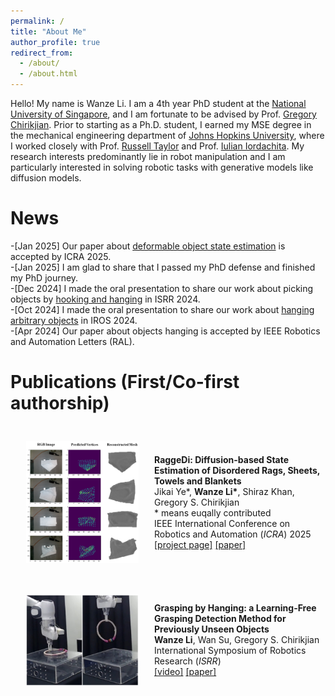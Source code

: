 ```yaml
---
permalink: /
title: "About Me"
author_profile: true
redirect_from: 
  - /about/
  - /about.html
---
```


Hello! My name is Wanze Li. I am a 4th year PhD student at the [National University of Singapore](https://cde.nus.edu.sg/me/), and I am fortunate to be advised by Prof. [Gregory Chirikjian](https://chirikjianlab.github.io/). Prior to starting as a Ph.D. student, I earned my MSE degree in the mechanical engineering department of [Johns Hopkins University](https://me.jhu.edu/), where I worked closely with Prof. [Russell Taylor](https://www.cs.jhu.edu/faculty/russell-taylor/) and Prof. [Iulian Iordachita](https://amiro.lcsr.jhu.edu/). My research interests predominantly lie in robot manipulation and I am particularly interested in solving robotic tasks with generative models like diffusion models. 

News
======
-[Jan 2025] Our paper about [deformable object state estimation](https://arxiv.org/abs/2409.11831) is accepted by ICRA 2025.   
-[Jan 2025] I am glad to share that I passed my PhD defense and finished my PhD journey.  
-[Dec 2024] I made the oral presentation to share our work about picking objects by [hooking and hanging](https://arxiv.org/abs/2408.06734) in ISRR 2024.   
-[Oct 2024] I made the oral presentation to share our work about [hanging arbitrary objects](https://ieeexplore.ieee.org/abstract/document/10443033) in IROS 2024.   
-[Apr 2024] Our paper about objects hanging is accepted by IEEE Robotics and Automation Letters (RAL).  

Publications (First/Co-first authorship)
======
<!-- <div align="left" >
<table rules="none">
<tr>
<td>
<img src="../images/real_blanket_est.png" style="float:left; margin: 15px; border: none; border-collapse: collapse; " width="150" height=auto />
</td>
<td>
<p> <b>RaggeDi: Diffusion-based State Estimation of Disordered Rags, Sheets, Towels and Blankets</b> <br>
       Jikai Ye*, <b>Wanze Li*</b>, Shiraz Khan, Gregory S. Chirikjian <br>
       * means euqally contributed <br>
       IEEE International Conference on Robotics and Automation (*ICRA*) 2025 <br> 
       <a href="https://wanzeli.github.io/RaggeDi/">[project page]</a>   <a href="https://arxiv.org/abs/2409.11831">[paper]</a>
</p>
</td>
</tr>
</table>    
</div> -->

<div style="display: flex; align-items: center;">
  <img src="../images/real_blanket_est.png" style="float:left; margin: 25px; border: none; border-collapse: collapse; " width="180" height=auto />
  <p> <b>RaggeDi: Diffusion-based State Estimation of Disordered Rags, Sheets, Towels and Blankets</b> <br>
       Jikai Ye*, <b>Wanze Li*</b>, Shiraz Khan, Gregory S. Chirikjian <br>
       * means euqally contributed <br>
       IEEE International Conference on Robotics and Automation (<em>ICRA</em>) 2025 <br> 
       <a href="https://wanzeli.github.io/RaggeDi/">[project page]</a>   <a href="https://arxiv.org/abs/2409.11831">[paper]</a>
</p>
</div>

<div style="display: flex; align-items: center;">
  <img src="../images/picking.jpg" style="float:left; margin: 25px; border: none; border-collapse: collapse; " width="180" height=auto />
  <p> <b>Grasping by Hanging: a Learning-Free Grasping Detection Method for Previously Unseen Objects</b> <br>
       <b>Wanze Li</b>, Wan Su, Gregory S. Chirikjian <br>
       International Symposium of Robotics Research (<em>ISRR</em>) <br> 
       <a href="../assests/ISRR24_0012_VD_i.mp4">[video]</a>   <a href="https://arxiv.org/abs/2408.06734">[paper]</a>
</p>
</div>

